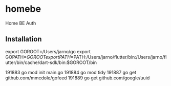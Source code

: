 # homebe
Home BE Auth

## Installation

export GOROOT=/Users/jarno/go
export GOPATH=$GOROOT
export PATH=$PATH:/Users/jarno/flutter/bin:/Users/jarno/flutter/bin/cache/dart-sdk/bin:$GOROOT/bin

191883  go mod init main.go
191884  go mod tidy
191887  go get github.com/mmcdole/gofeed
191889  go get github.com/google/uuid
